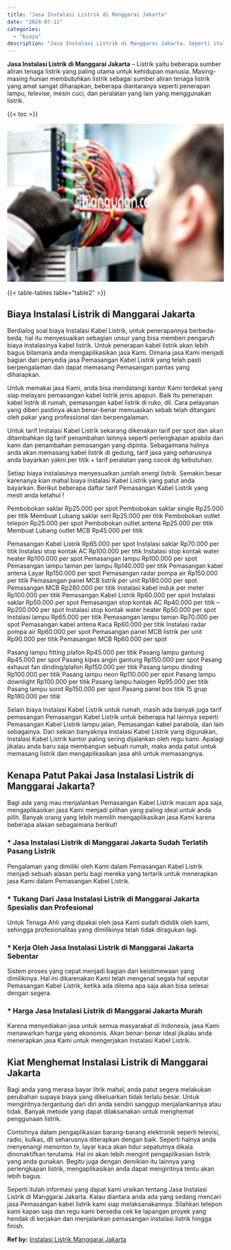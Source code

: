 ```yaml
---
title: "Jasa Instalasi Listrik di Manggarai Jakarta"
date: "2024-07-11"
categories: 
  - "biaya"
description: "Jasa Instalasi Listrik di Manggarai Jakarta. Seperti itulah informasi yang dapat kami uraikan tentang Jasa Instalasi Listrik di Manggarai Jakarta. Kalau dian..."
---
```


**Jasa Instalasi Listrik di Manggarai Jakarta** – Listrik yaitu beberapa sumber aliran tenaga listrik yang paling utama untuk kehidupan manusia. Masing-masing hunian membutuhkan listrik sebagai sumber aliran tenaga listrik yang amat sangat diharapkan, beberapa diantaranya seperti penerapan lampu, televise, mesin cuci, dan peralatan yang lain yang menggunakan listrik.

{{< toc >}}

![Jasa Instalasi Listrik di Manggarai Jakarta](/images/instalasi-listrik-murah07.png)

{{< table-tables table="table2" >}}

## Biaya Instalasi Listrik di Manggarai Jakarta

Berdialog soal biaya Instalasi Kabel Listrik, untuk penerapannya berbeda-beda, hal itu menyesuaikan sebagian unsur yang bisa memberi pengaruh biaya instalasinya kabel listrik. Untuk penerapan kabel listrik akan lebih bagus bilamana anda mengaplikasikan jasa Kami. Dimana jasa Kami menjadi bagian dari penyedia jasa Pemasangan Kabel Listrik yang telah pasti berpengalaman dan dapat memasang Pemasangan pantas yang diharapkan.

Untuk memakai jasa Kami, anda bisa mendatangi kantor Kami terdekat yang siap melayani pemasangan kabel listrik jenis apapun. Baik itu penerapan kabel listrik di rumah, pemasangan kabel listrik di ruko, dll. Cara pelayanan yang diberi pastinya akan benar-benar memuaskan sebab telah ditangani oleh pakar yang professional dan berpengalaman.

Untuk tarif Instalasi Kabel Listrik sekarang dikenakan tarif per spot dan akan ditambahkan dg tarif penambahan lainnya seperti perlengkapan apabila dari kami dan penambahan pemasangan yang dipinta. Sebagaimana halnya anda akan memasang kabel listrik di gedung, tarif jasa yang seharusnya anda bayarkan yakni per titik + tarif peralatan yang cocok dg kebutuhan.

Setiap biaya instalasinya menyesuaikan jumlah energi listrik. Semakin besar karenanya kian mahal biaya instalasi Kabel Listrik yang patut anda bayarkan. Berikut beberapa daftar tarif Pemasangan Kabel Listrik yang mesti anda ketahui !

Pembobokan saklar Rp25.000 per spot Pembobokan saklar single Rp25.000 per titik Membuat Lubang saklar seri Rp25.000 per titik Pembobokan outlet telepon Rp25.000 per spot Pembobokan outlet antena Rp25.000 per titik Membuat Lubang outlet MCB Rp45.000 per titik

Pemasangan Kabel Listrik Rp65.000 per spot Instalasi saklar Rp70.000 per titik Instalasi stop kontak AC Rp100.000 per titik Instalasi stop kontak water heater Rp100.000 per spot Pemasangan lampu Rp100.000 per spot Pemasangan lampu taman per lampu Rp140.000 per titik Pemasangan kabel antena Layar Rp150.000 per spot Pemasangan radar pompa air Rp150.000 per titik Pemasangan panel MCB listrik per unit Rp180.000 per spot Pemasangan MCB Rp280.000 per titik Instalasi kabel induk per meter Rp100.000 per titik Pemasangan Kabel Listrik Rp60.000 per spot Instalasi saklar Rp50.000 per spot Pemasangan stop kontak AC Rp40.000 per titik – Rp200.000 per spot Instalasi stop kontak water heater Rp50.000 per spot Instalasi lampu Rp65.000 per titik Pemasangan lampu taman Rp70.000 per spot Pemasangan kabel antena Kaca Rp60.000 per titik Instalasi radar pompa air Rp60.000 per spot Pemasangan panel MCB listrik per unit Rp90.000 per titik Pemasangan MCB Rp60.000 per spot

Pasang lampu fitting plafon Rp45.000 per titik Pasang lampu gantung Rp45.000 per spot Pasang kipas angin gantung Rp150.000 per spot Pasang exhaust fan dinding/plafon Rp150.000 per titik Pasang lampu dinding Rp100.000 per titik Pasang lampu neon Rp110.000 per spot Pasang lampu downlight Rp100.000 per titik Pasang lampu halogen Rp95.000 per titik Pasang lampu sorot Rp150.000 per spot Pasang panel box titik 15 grup Rp180.000 per titik

Selain biaya Instalasi Kabel Listrik untuk rumah, masih ada banyak juga tarif pemasangan Pemasangan Kabel Listrik untuk beberapa hal lainnya seperti Pemasangan Kabel Listrik lampu jalan, Pemasangan kabel parabola, dan lain sebagainya. Dari sekian banyaknya Instalasi Kabel Listrik yang digunakan, Instalasi Kabel Listrik kantor paling sering dijalankan oleh regu kami. Apalagi jikalau anda baru saja membangun sebuah rumah, maka anda patut untuk memasang listrik dan mengaplikasikan jasa ahli untuk memasangnya.

## Kenapa Patut Pakai Jasa Instalasi Listrik di Manggarai Jakarta?

Bagi ada yang mau menjalankan Pemasangan Kabel Listrik macam apa saja, mengaplikasikan jasa Kami menjadi pilihan yang paling ideal untuk anda pilih. Banyak orang yang lebih memilih mengaplikasikan jasa Kami karena beberapa alasan sebagaimana berikut!

### \* Jasa Instalasi Listrik di Manggarai Jakarta Sudah Terlatih Pasang Listrik

Pengalaman yang dimiliki oleh Kami dalam Pemasangan Kabel Listrik menjadi sebuah alasan perlu bagi mereka yang tertarik untuk menerapkan jasa Kami dalam Pemasangan Kabel Listrik.

### \* Tukang Dari Jasa Instalasi Listrik di Manggarai Jakarta Spesialis dan Profesional

Untuk Tenaga Ahli yang dipakai oleh jasa Kami sudah dididik oleh kami, sehingga profesionalitas yang dimilikinya telah tidak diragukan lagi.

### \* Kerja Oleh Jasa Instalasi Listrik di Manggarai Jakarta Sebentar

Sistem proses yang cepat menjadi bagian dari keistimewaan yang dimilikinya. Hal ini dikarenakan Kami telah mengenal segala hal seputar Pemasangan Kabel Listrik, ketika ada dilema apa saja akan bisa selesai dengan segera.

### \* Harga Jasa Instalasi Listrik di Manggarai Jakarta Murah

Karena menyediakan jasa untuk semua masyarakat di Indonesia, jasa Kami menawarkan harga yang ekonomis. Akan benar-benar ideal jikalau anda menerapkan jasa Kami untuk mengerjakan Instalasi Kabel Listrik.

## Kiat Menghemat Instalasi Listrik di Manggarai Jakarta


Bagi anda yang merasa bayar litrik mahal, anda patut segera melakukan perubahan supaya biaya yang dikeluarkan tidak terlalu besar. Untuk mengiritnya tergantung dari diri anda sendiri sanggup menjalankannya atau tidak. Banyak metode yang dapat dilaksanakan untuk menghemat penggunaan listrik.

Contohnya dalam pengaplikasian barang-barang elektronik seperti televisi, radio, kulkas, dll seharusnya diterapkan dengan baik. Seperti halnya anda menyenangi menonton tv, layar kaca akan tidur sepatutnya dikala dinonaktifkan terutama. Hal ini akan lebih mengirit pengaplikasian listrik yang anda gunakan. Begitu juga dengan demikian itu lainnya yang perlengkapan listrik, mengaplikasikan anda dapat mengiritnya tentu akan lebih bagus.

Seperti itulah informasi yang dapat kami uraikan tentang Jasa Instalasi Listrik di Manggarai Jakarta. Kalau diantara anda ada yang sedang mencari jasa Pemasangan kabel listrik kami siap melaksanakannya. Silahkan telepon kami kapan saja dan regu kami bersedia cek ke lapangan proyek yang hendak di kerjakan dan menjalankan pemasangan instalasi listrik hingga finish.

**Ref by:** [Instalasi Listrik Manggarai Jakarta](https://id.wikipedia.org/wiki/Instalasi)
